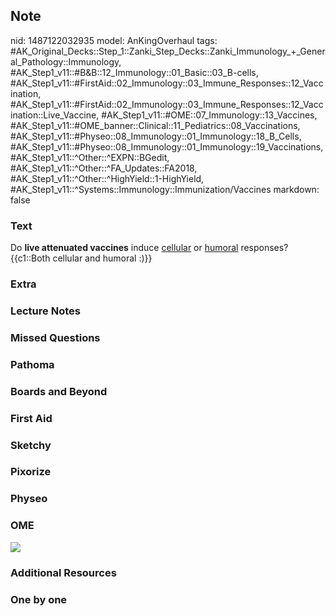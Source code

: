 ## Note
nid: 1487122032935
model: AnKingOverhaul
tags: #AK_Original_Decks::Step_1::Zanki_Step_Decks::Zanki_Immunology_+_General_Pathology::Immunology, #AK_Step1_v11::#B&B::12_Immunology::01_Basic::03_B-cells, #AK_Step1_v11::#FirstAid::02_Immunology::03_Immune_Responses::12_Vaccination, #AK_Step1_v11::#FirstAid::02_Immunology::03_Immune_Responses::12_Vaccination::Live_Vaccine, #AK_Step1_v11::#OME::07_Immunology::13_Vaccines, #AK_Step1_v11::#OME_banner::Clinical::11_Pediatrics::08_Vaccinations, #AK_Step1_v11::#Physeo::08_Immunology::01_Immunology::18_B_Cells, #AK_Step1_v11::#Physeo::08_Immunology::01_Immunology::19_Vaccinations, #AK_Step1_v11::^Other::^EXPN::BGedit, #AK_Step1_v11::^Other::^FA_Updates::FA2018, #AK_Step1_v11::^Other::^HighYield::1-HighYield, #AK_Step1_v11::^Systems::Immunology::Immunization/Vaccines
markdown: false

### Text
<div>
  Do <b>live attenuated vaccines</b> induce <u>cellular</u> or
  <u>humoral</u> responses?
</div>
<div>
  {{c1::Both cellular and humoral :)}}
</div>

### Extra


### Lecture Notes


### Missed Questions


### Pathoma


### Boards and Beyond


### First Aid


### Sketchy


### Pixorize


### Physeo


### OME
<div class="ome-widget">
  <a href=
  "https://onlinemeded.org/spa/pediatrics/vaccinations/acquire?ref=anki">
  <img src="_OME_AnkiFlashcards_Lesson_4.png"></a>
</div>

### Additional Resources


### One by one

